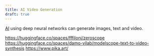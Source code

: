 ```yaml
---
title: AI Video Generation
draft: true
---
```

[AI](../../../../coding/ai-artificial-intelligence.md) using deep neural networks can generate images, text and video.

https://huggingface.co/spaces/fffiloni/zeroscope
https://huggingface.co/spaces/damo-vilab/modelscope-text-to-video-synthesis
https://www.pika.art/
